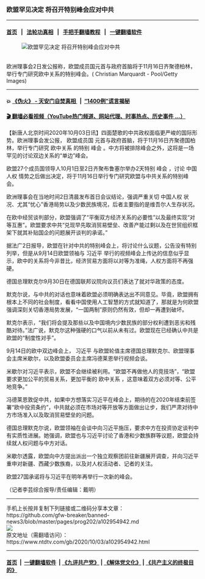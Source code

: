 ### 欧盟罕见决定 将召开特别峰会应对中共
------------------------

#### [首页](https://github.com/gfw-breaker/banned-news3/blob/master/README.md) &nbsp;&nbsp;|&nbsp;&nbsp; [法轮功真相](https://github.com/begood0513/basic/blob/master/README.md)  &nbsp;&nbsp;|&nbsp;&nbsp; [手把手翻墙教程](https://github.com/gfw-breaker/guides/wiki)  &nbsp;&nbsp;|&nbsp;&nbsp; [一键翻墙软件](https://github.com/gfw-breaker/nogfw/blob/master/README.md)  



<div><div class="featured_image">
 <figure>
  <img alt="欧盟罕见决定 将召开特别峰会应对中共" src="https://i.ntdtv.com/assets/uploads/2020/10/GettyImages-1224351796-800x450.jpg"/>
 </figure><br/>
 <span class="caption">
  欧洲理事会2日发公报称，欧盟成员国元首与政府首脑将于11月16日齐聚德柏林，举行专门研究欧中关系的特别峰会。( Christian Marquardt - Pool/Getty Images)
 </span>
</div>
</div><hr/>

#### 💥 [《伪火》 - 天安门自焚真相 ](http://158.247.195.190:10000/videos/blog/weihuo.html)&nbsp; |&nbsp; [“1400例”谎言揭秘  ](http://158.247.195.190:10000/videos/blog/jiexi1400.html)

#### [ 🎬  翻墙必看视频（YouTube热门频道、网站代理、时事热点、历史事件 ...）](https://github.com/gfw-breaker/links/blob/master/banned.md)

<div><div class="post_content" itemprop="articleBody">
 <p>
  【新唐人北京时间2020年10月03日讯】四面楚歌的中共政权面临更严峻的国际形势。欧洲理事会发公报，
  <ok href="https://www.ntdtv.com/gb/欧盟成员国.htm">
   欧盟成员国
  </ok>
  元首与政府首脑，将于11月16日齐聚德国柏林，举行专门研究
  <ok href="https://www.ntdtv.com/gb/欧中关系.htm">
   欧中关系
  </ok>
  的特别
  <ok href="https://www.ntdtv.com/gb/峰会.htm">
   峰会
  </ok>
  。中方将被排除峰会之外，这将是一场罕见的讨论双边关系的“单边”峰会。
 </p>
 <p>
  欧盟27个成员国领导人10月1日至2日齐聚布鲁塞尔举办2天特别
  <ok href="https://www.ntdtv.com/gb/峰会.htm">
   峰会
  </ok>
  ，讨论
  <ok href="https://www.ntdtv.com/gb/中国人权.htm">
   中国人权
  </ok>
  情势之后做出决定，将于11月16日举行专门研究欧盟与中共关系的特别峰会。
 </p>
 <p>
  欧洲理事会在当地时间2日清晨发布首日会议结论，强调严重关切
  <ok href="https://www.ntdtv.com/gb/中国人权.htm">
   中国人权
  </ok>
  状况、尤其“忧心”香港局势以及少数民族境况，后者主要指的是维吾尔人生存状况。
 </p>
 <p>
  在欧中经贸谈判部分，欧盟强调了“平衡双方经济关系的必要性”以及最终实现“对等互惠”。欧盟要求中共“兑现早先取消贸易壁垒、改善产能过剩以及在世贸组织框架下就其补贴国企的问题展开谈判的承诺。”
 </p>
 <p>
  据法广2日报导，欧盟在针对中共的特别峰会上，将讨论什么议题，公告没有特别列举，但是从9月14日欧盟领袖与
  <ok href="https://www.ntdtv.com/gb/习近平.htm">
   习近平
  </ok>
  举行的视频峰会上传达的信息似乎显示，欧中的关系将今非昔比，经济贸易方面将以对等为准绳，人权方面将不再强硬。
 </p>
 <p>
  德国总理默克尔9月30日在德国联邦议院向议员们表达了就对华政策的态度。
 </p>
 <p>
  默克尔说，与中共的对话也意味着欧盟必须明确表达出不同意见。毕竟，欧盟拥有根本上不同的社会制度，看看中国使用人工智慧的方式就知道了，那就是为何欧盟强调深刻关切香港局势发展，“一国两制”原则仍然有效，但却一再遭到破坏。
 </p>
 <p>
  默克尔表示，“我们将会提及那些以及中国境内少数民族的部分权利遭到恶劣和残酷对待。”法广说，默克尔这种强硬的口气以前从未有过。欧盟现在已经确认中共是欧盟的“制度性对手”。
 </p>
 <p>
  9月14日的欧中双边峰会上，
  <ok href="https://www.ntdtv.com/gb/习近平.htm">
   习近平
  </ok>
  与欧盟轮值主席德国总理默克尔、欧盟理事会主席米歇尔，以及欧盟委员会主席冯德莱恩举行视频会谈。
 </p>
 <p>
  米歇尔对习近平表示，欧盟不会继续被利用。“欧盟不再做他人的竞技场”，“欧盟要求更加公平的贸易关系，更加平衡的
  <ok href="https://www.ntdtv.com/gb/欧中关系.htm">
   欧中关系
  </ok>
  ，这意味着双方必须对等、公平地竞争。”
 </p>
 <p>
  冯德莱恩敦促中共，如果中方想落实习近平在峰会上，期待的在2020年结束前签署“欧中投资条约”，中共就必须在市场对等开放等方面做出让步，我们严肃对待中方市场准入以及取消贸易壁垒的问题。
 </p>
 <p>
  德国总理默克尔说，欧盟领袖在会谈中向习近平施压，要求中方在投资协定谈判中有实质性进展。她强调，欧盟也与习近平讨论了香港和少数族群等议题，欧盟会持续就人权问题与中方对话。
 </p>
 <p>
  米歇尔透露，欧盟向中方提出派出一个独立观察团前往新疆展开调查，并向习近平重申对新疆、西藏少数族裔，以及对人权活动者、记者的关注。
 </p>
 <p>
  欧盟27国承诺将与习近平在明年再举行一次新的峰会。
 </p>
 <p>
  （记者李芸综合报导/责任编辑：戴明）
 </p>
 <div class="single_ad">
 </div>
</div>
</div>
<hr/>
手机上长按并复制下列链接或二维码分享本文章：<br/>
https://github.com/gfw-breaker/banned-news3/blob/master/pages/prog202/a102954942.md <br/>
<a href='https://github.com/gfw-breaker/banned-news3/blob/master/pages/prog202/a102954942.md'><img src='https://github.com/gfw-breaker/banned-news3/blob/master/pages/prog202/a102954942.md.png'/></a> <br/>
原文地址（需翻墙访问）：https://www.ntdtv.com/gb/2020/10/03/a102954942.html


------------------------
#### [首页](https://github.com/gfw-breaker/banned-news3/blob/master/README.md) &nbsp;|&nbsp; [一键翻墙软件](https://github.com/gfw-breaker/nogfw/blob/master/README.md) &nbsp;| [《九评共产党》](https://github.com/gfw-breaker/9ping.md/blob/master/README.md#九评之一评共产党是什么) | [《解体党文化》](https://github.com/gfw-breaker/jtdwh.md/blob/master/README.md) | [《共产主义的终极目的》](https://github.com/gfw-breaker/gczydzjmd.md/blob/master/README.md)


<img src='http://gfw-breaker.win/banned-news3/pages/prog202/a102954942.md' width='0px' height='0px'/>